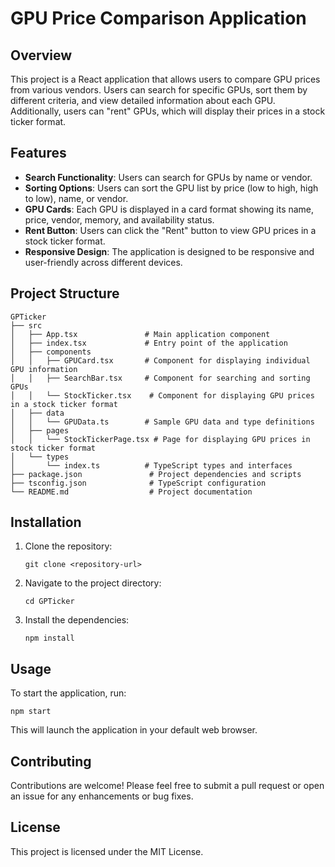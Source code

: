 # GPU Price Comparison Application

## Overview
This project is a React application that allows users to compare GPU prices from various vendors. Users can search for specific GPUs, sort them by different criteria, and view detailed information about each GPU. Additionally, users can "rent" GPUs, which will display their prices in a stock ticker format.

## Features
- **Search Functionality**: Users can search for GPUs by name or vendor.
- **Sorting Options**: Users can sort the GPU list by price (low to high, high to low), name, or vendor.
- **GPU Cards**: Each GPU is displayed in a card format showing its name, price, vendor, memory, and availability status.
- **Rent Button**: Users can click the "Rent" button to view GPU prices in a stock ticker format.
- **Responsive Design**: The application is designed to be responsive and user-friendly across different devices.

## Project Structure
```
GPTicker
├── src
│   ├── App.tsx               # Main application component
│   ├── index.tsx             # Entry point of the application
│   ├── components
│   │   ├── GPUCard.tsx       # Component for displaying individual GPU information
│   │   ├── SearchBar.tsx     # Component for searching and sorting GPUs
│   │   └── StockTicker.tsx    # Component for displaying GPU prices in a stock ticker format
│   ├── data
│   │   └── GPUData.ts        # Sample GPU data and type definitions
│   ├── pages
│   │   └── StockTickerPage.tsx # Page for displaying GPU prices in stock ticker format
│   └── types
│       └── index.ts          # TypeScript types and interfaces
├── package.json               # Project dependencies and scripts
├── tsconfig.json              # TypeScript configuration
└── README.md                  # Project documentation
```

## Installation
1. Clone the repository:
   ```
   git clone <repository-url>
   ```
2. Navigate to the project directory:
   ```
   cd GPTicker
   ```
3. Install the dependencies:
   ```
   npm install
   ```

## Usage
To start the application, run:
```
npm start
```
This will launch the application in your default web browser.

## Contributing
Contributions are welcome! Please feel free to submit a pull request or open an issue for any enhancements or bug fixes.

## License
This project is licensed under the MIT License.